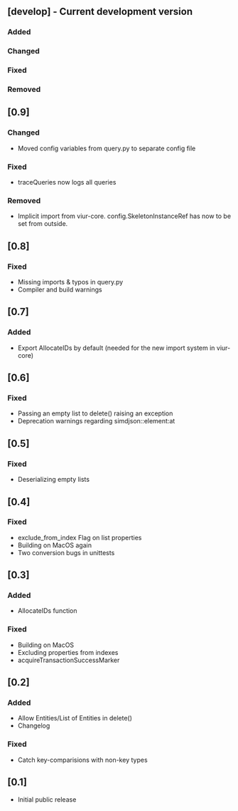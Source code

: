 ## [develop] - Current development version

### Added

### Changed

### Fixed

### Removed


## [0.9]

### Changed
- Moved config variables from query.py to separate config file

### Fixed
- traceQueries now logs all queries

### Removed
- Implicit import from viur-core. config.SkeletonInstanceRef has now to be set from outside.


## [0.8]

### Fixed
- Missing imports & typos in query.py
- Compiler and build warnings

## [0.7]

### Added
- Export AllocateIDs by default (needed for the new import system in viur-core)

## [0.6]

### Fixed
- Passing an empty list to delete() raising an exception
- Deprecation warnings regarding simdjson::element:at 

## [0.5]

### Fixed
- Deserializing empty lists

## [0.4]

### Fixed
- exclude_from_index Flag on list properties
- Building on MacOS again
- Two conversion bugs in unittests

## [0.3]

### Added
- AllocateIDs function

### Fixed
- Building on MacOS
- Excluding properties from indexes
- acquireTransactionSuccessMarker

## [0.2]

### Added
- Allow Entities/List of Entities in delete()
- Changelog

### Fixed
- Catch key-comparisions with non-key types

## [0.1]
- Initial public release

